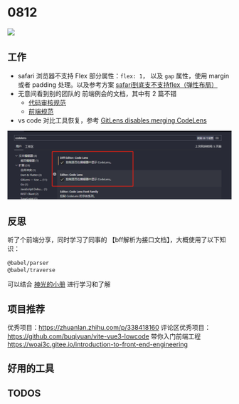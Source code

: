 
# 0812

![](http://h2.ioliu.cn/bing/CorkscrewSwamp_ZH-CN2637396790_1920x1080.jpg)

## 工作

- safari 浏览器不支持 Flex 部分属性：`flex: 1`， 以及 `gap` 属性，使用 margin  或者 padding 处理。以及参考方案 [safari到底支不支持flex（弹性布局）](https://www.zhihu.com/question/32018114/answer/149800226)
- 无意间看到别的团队的 前端例会的文档，其中有 2 篇不错
  - [代码审核规范](https://confluence.myscrm.cn/pages/viewpage.action?pageId=16559167)
  - [前端规范](https://confluence.myscrm.cn/pages/viewpage.action?pageId=2105846)
- vs code 对比工具恢复，参考 [GitLens disables merging CodeLens ](https://github.com/eamodio/vscode-gitlens/issues/319)

![](./imgs/git-diff.png)


## 反思

听了个前端分享，同时学习了同事的 【bff解析为接口文档】，大概使用了以下知识：

```
@babel/parser
@babel/traverse
```

可以结合 [神光的小册](https://juejin.cn/book/6946117847848321055) 进行学习和了解


## 项目推荐

优秀项目：https://zhuanlan.zhihu.com/p/338418160
评论区优秀项目：https://github.com/buqiyuan/vite-vue3-lowcode
带你入门前端工程 https://woai3c.gitee.io/introduction-to-front-end-engineering

## 好用的工具

## TODOS